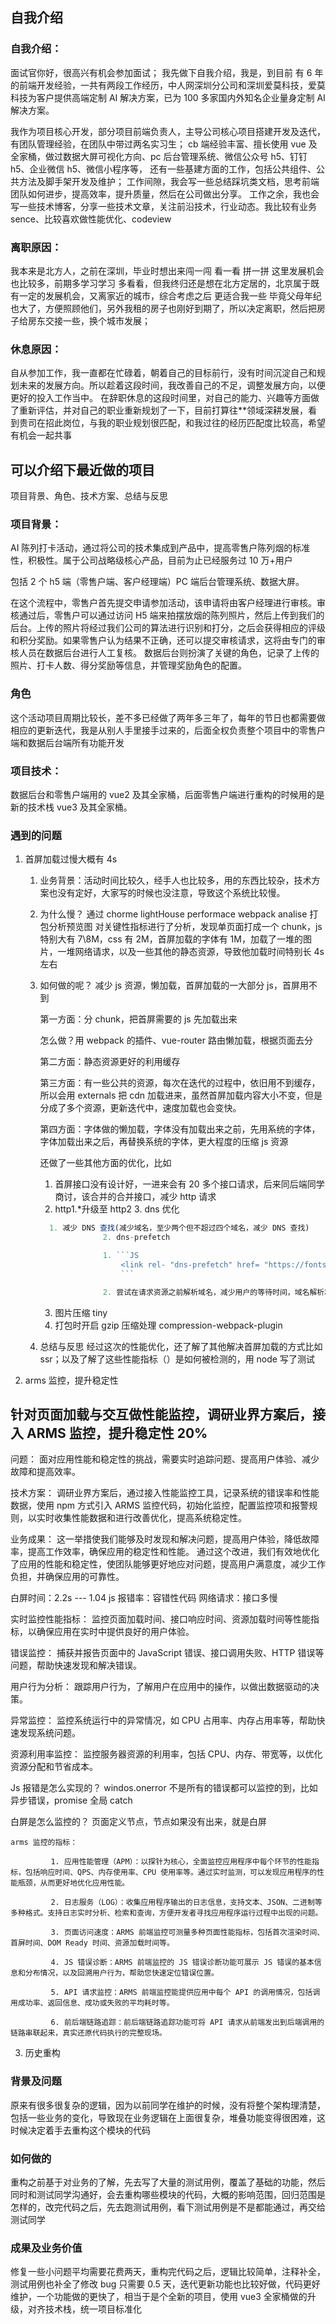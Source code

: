## 自我介绍

### 自我介绍：

面试官你好，很高兴有机会参加面试；
我先做下自我介绍，我是，到目前 有 6 年的前端开发经验，一共有两段工作经历，中人网深圳分公司和深圳爱莫科技，爱莫科技为客户提供高端定制 AI 解决方案，已为 100 多家国内外知名企业量身定制 AI 解决方案。

我作为项目核心开发，部分项目前端负责人，主导公司核心项目搭建开发及迭代，有团队管理经验，在团队中带过两名实习生；
cb 端经验丰富、擅长使用 vue 及全家桶，做过数据大屏可视化方向、pc 后台管理系统、微信公众号 h5、钉钉 h5、企业微信 h5、微信小程序等，
还有一些基建方面的工作，包括公共组件、公共方法及脚手架开发及维护；
工作间隙，我会写一些总结踩坑类文档，思考前端团队如何进步，提高效率，提升质量，然后在公司做出分享。
工作之余，我也会写一些技术博客，分享一些技术文章，关注前沿技术，行业动态。我比较有业务 sence、比较喜欢做性能优化、codeview

### 离职原因：

我本来是北方人，之前在深圳，毕业时想出来闯一闯 看一看 拼一拼 这里发展机会也比较多，前期多学习学习 多看看，但我终归还是想在北方定居的，北京属于既有一定的发展机会，又离家近的城市，综合考虑之后 更适合我一些
毕竟父母年纪也大了，方便照顾他们，另外我租的房子也刚好到期了，所以决定离职，然后把房子给房东交接一些，换个城市发展；

### 休息原因：

自从参加工作，我一直都在忙碌着，朝着自己的目标前行，没有时间沉淀自己和规划未来的发展方向。所以趁着这段时间，我改善自己的不足，调整发展方向，以便更好的投入工作当中。
在辞职休息的这段时间里，对自己的能力、兴趣等方面做了重新评估，并对自己的职业重新规划了一下，目前打算往\*\*领域深耕发展，看到贵司在招此岗位，与我的职业规划很匹配，和我过往的经历匹配度比较高，希望有机会一起共事

## 可以介绍下最近做的项目

项目背景、角色、技术方案、总结与反思

### 项目背景：

AI 陈列打卡活动，通过将公司的技术集成到产品中，提高零售户陈列烟的标准性，积极性。属于公司战略级核心产品，目前为止已经服务过 10 万+用户

包括 2 个 h5 端（零售户端、客户经理端）PC 端后台管理系统、数据大屏。

在这个流程中，零售户首先提交申请参加活动，该申请将由客户经理进行审核。审核通过后，零售户可以通过访问 H5 端来拍摆放烟的陈列照片，然后上传到我们的后台。上传的照片将经过我们公司的算法进行识别和打分，之后会获得相应的评级和积分奖励。如果零售户认为结果不正确，还可以提交审核请求，这将由专门的审核人员在数据后台进行人工复核。
数据后台则扮演了关键的角色，记录了上传的照片、打卡人数、得分奖励等信息，并管理奖励角色的配置。

### 角色

这个活动项目周期比较长，差不多已经做了两年多三年了，每年的节日也都需要做相应的更新迭代，我是从别人手里接手过来的，后面全权负责整个项目中的零售户端和数据后台端所有功能开发

### 项目技术：

数据后台和零售户端用的 vue2 及其全家桶，后面零售户端进行重构的时候用的是新的技术栈 vue3 及其全家桶。

### 遇到的问题

1.  ⾸屏加载过慢大概有 4s

    1. 业务背景：活动时间比较久，经手人也比较多，用的东西比较杂，技术方案也没有定好，大家写的时候也没注意，导致这个系统比较慢。
    2. 为什么慢？ 通过 chorme lightHouse performace webpack analise 打包分析预览图 对关键性指标进行了分析，发现单页面打成一个 chunk，js 特别大有 7\8M，css 有 2M，首屏加载的字体有 1M，加载了一堆的图片，一堆网络请求，以及一些其他的静态资源，导致他加载时间特别长 4s 左右
    3. 如何做的呢？
       减少 js 资源，懒加载，首屏加载的一大部分 js，首屏用不到

       第一方面：分 chunk，把首屏需要的 js 先加载出来

       怎么做？用 webpack 的插件、vue-router 路由懒加载，根据页面去分

       第二方面：静态资源更好的利用缓存

       第三方面：有一些公共的资源，每次在迭代的过程中，依旧用不到缓存，所以会用 externals 把 cdn 加载进来，虽然首屏加载内容大小不变，但是分成了多个资源，更新迭代中，速度加载也会变快。

       第四方面：字体做的懒加载，字体没有加载出来之前，先用系统的字体，字体加载出来之后，再替换系统的字体，更大程度的压缩 js 资源

       还做了一些其他方面的优化，比如

       1. 首屏接口没有设计好，一进来会有 20 多个接口请求，后来同后端同学商讨，该合并的合并接口，减少 http 请求
       2. http1.\*升级至 http2 3. dns 优化

       ````js
         1. 减少 DNS 查找(减少域名，至少两个但不超过四个域名，减少 DNS 查找)
                     2. dns-prefetch

                     1. ```JS
                         <link rel- "dns-prefetch" href= "https://fonts.Boof“ />
                         ```

                     2. 尝试在请求资源之前解析域名，减少用户的等待时间，域名解析和内容载入是串行的网络操作


       ````

       3. 图片压缩 tiny
       4. 打包时开启 gzip 压缩处理 compression-webpack-plugin

    4. 总结与反思
       经过这次的性能优化，还了解了其他解决首屏加载的方式比如 ssr；以及了解了这些性能指标（）是如何被检测的，用 node 写了测试

2.  arms 监控，提升稳定性

## 针对页面加载与交互做性能监控，调研业界方案后，接入 ARMS 监控，提升稳定性 20%

问题： 面对应用性能和稳定性的挑战，需要实时追踪问题、提高用户体验、减少故障和提高效率。

技术方案： 调研业界方案后，通过接入性能监控工具，记录系统的错误率和性能数据，使用 npm 方式引入 ARMS 监控代码，初始化监控，配置监控项和报警规则，以实时收集性能数据和进行改善优化，提高系统稳定性。

业务成果： 这一举措使我们能够及时发现和解决问题，提高用户体验，降低故障率，提高工作效率，确保应用的稳定性和性能。
通过这个改进，我们有效地优化了应用的性能和稳定性，使团队能够更好地应对问题，提高用户满意度，减少工作负担，并确保应用的可靠性。

白屏时间：2.2s --- 1.04
js 报错率：容错性代码
网络请求：接口多慢

实时监控性能指标： 监控页面加载时间、接口响应时间、资源加载时间等性能指标，以确保应用在实时中提供良好的用户体验。

错误监控： 捕获并报告页面中的 JavaScript 错误、接口调用失败、HTTP 错误等问题，帮助快速发现和解决错误。

用户行为分析： 跟踪用户行为，了解用户在应用中的操作，以做出数据驱动的决策。

异常监控： 监控系统运行中的异常情况，如 CPU 占用率、内存占用率等，帮助快速发现系统问题。

资源利用率监控： 监控服务器资源的利用率，包括 CPU、内存、带宽等，以优化资源分配和节省成本。

Js 报错是怎么实现的？
windos.onerror
不是所有的错误都可以监控的到，比如异步错误，promise 全局 catch

白屏是怎么监控的？
页面定义节点，节点如果没有出来，就是白屏

    arms 监控的指标：

             1. 应用性能管理（APM）：以探针为核心，全面监控应用程序中每个环节的性能指标，包括响应时间、QPS、内存使用率、CPU 使用率等。通过实时监测，可以发现应用程序的性能瓶颈，从而更好地优化应用性能。

             2. 日志服务（LOG）：收集应用程序输出的日志信息，支持文本、JSON、二进制等多种格式。支持日志实时分析、检索和查询，方便开发者寻找应用程序运行过程中出现的问题。

             3. 页面访问速度：ARMS 前端监控可测量多种页面性能指标，包括首次渲染时间、首屏时间、DOM Ready 时间、资源加载时间等。

             4. JS 错误诊断：ARMS 前端监控的 JS 错误诊断功能可展示 JS 错误的基本信息和分布情况，以及回溯用户行为，帮助您快速定位错误位置。

             5. API 请求监控：ARMS 前端监控能提供应用中每个 API 的调用情况，包括调用成功率、返回信息、成功或失败的平均耗时等。

             6. 前后端链路追踪：前后端链路追踪功能可将 API 请求从前端发出到后端调用的链路串联起来，真实还原代码执行的完整现场。

3.  历史重构

### 背景及问题

原来有很多很复杂的逻辑，因为以前同学在维护的时候，没有将整个架构理清楚，包括一些业务的变化，导致现在业务逻辑在上面很复杂，堆叠功能变得很困难，这时候决定着手去重构这个模块的代码

### 如何做的

重构之前基于对业务的了解，先去写了大量的测试用例，覆盖了基础的功能，然后同时和测试同学沟通好，会去重构哪些模块的代码，大概的影响范围，回归范围是怎样的，改完代码之后，先去跑测试用例，看下测试用例是不是都能通过，再交给测试同学

### 成果及业务价值

修复一些小问题平均需要花费两天，重构完代码之后，逻辑比较简单，注释补全，测试用例也补全了修改 bug 只需要 0.5 天，迭代更新功能也比较好做，代码更好维护，一个功能做的更快了，相当于是个全新的项目，使用 vue3 全家桶做的升级，对齐技术栈，统一项目标准化
